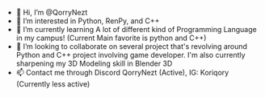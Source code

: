 - 👋 Hi, I’m @QorryNezt
- 👀 I’m interested in Python, RenPy, and C++
- 🌱 I’m currently learning A lot of different kind of Programming Language in my campus! (Current Main favorite is python and C++)
- 💞️ I’m looking to collaborate on several project that's revolving around Python and C++ project involving game developer. I'm also currently sharpening my 3D Modeling skill in Blender 3D
- 📫 Contact me through Discord QorryNezt (Active), IG: Koriqory (Currently less active)

<!---
QorryNezt/QorryNezt is a ✨ special ✨ repository because its `README.md` (this file) appears on your GitHub profile.
You can click the Preview link to take a look at your changes.
--->
